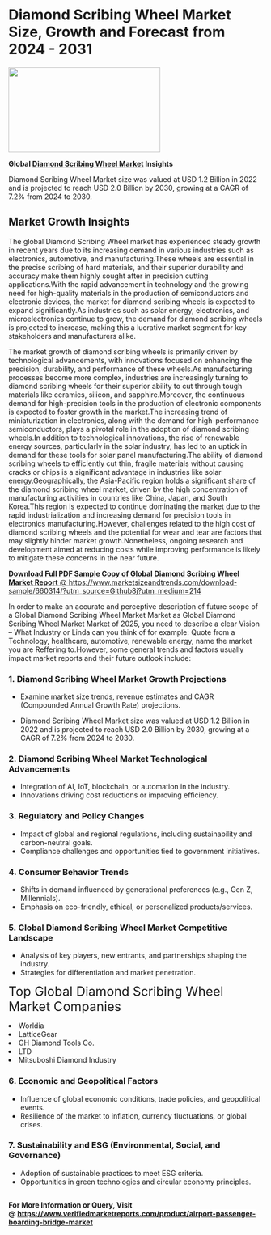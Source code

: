 <H1>Diamond Scribing Wheel Market Size, Growth and Forecast from 2024 - 2031</H1><img class="aligncenter size-medium wp-image-584254" src="https://thirdeyenews.in/wp-content/uploads/2024/09/Global-Market-Research-300x168.jpeg" alt="" width="300" height="168" /><p><strong>Global&nbsp;<a href="https://www.marketsizeandtrends.com/download-sample/660314/?utm_source=Github8j?utm_medium=214">Diamond Scribing Wheel Market</a> Insights</strong></p><p>Diamond Scribing Wheel Market size was valued at USD 1.2 Billion in 2022 and is projected to reach USD 2.0 Billion by 2030, growing at a CAGR of 7.2% from 2024 to 2030.</p><p><h2>Market Growth Insights</h2> <p>The global Diamond Scribing Wheel market has experienced steady growth in recent years due to its increasing demand in various industries such as electronics, automotive, and manufacturing.These wheels are essential in the precise scribing of hard materials, and their superior durability and accuracy make them highly sought after in precision cutting applications.With the rapid advancement in technology and the growing need for high-quality materials in the production of semiconductors and electronic devices, the market for diamond scribing wheels is expected to expand significantly.As industries such as solar energy, electronics, and microelectronics continue to grow, the demand for diamond scribing wheels is projected to increase, making this a lucrative market segment for key stakeholders and manufacturers alike.</p> <p><a href="#"></a></p> <p>The market growth of diamond scribing wheels is primarily driven by technological advancements, with innovations focused on enhancing the precision, durability, and performance of these wheels.As manufacturing processes become more complex, industries are increasingly turning to diamond scribing wheels for their superior ability to cut through tough materials like ceramics, silicon, and sapphire.Moreover, the continuous demand for high-precision tools in the production of electronic components is expected to foster growth in the market.The increasing trend of miniaturization in electronics, along with the demand for high-performance semiconductors, plays a pivotal role in the adoption of diamond scribing wheels.In addition to technological innovations, the rise of renewable energy sources, particularly in the solar industry, has led to an uptick in demand for these tools for solar panel manufacturing.The ability of diamond scribing wheels to efficiently cut thin, fragile materials without causing cracks or chips is a significant advantage in industries like solar energy.Geographically, the Asia-Pacific region holds a significant share of the diamond scribing wheel market, driven by the high concentration of manufacturing activities in countries like China, Japan, and South Korea.This region is expected to continue dominating the market due to the rapid industrialization and increasing demand for precision tools in electronics manufacturing.However, challenges related to the high cost of diamond scribing wheels and the potential for wear and tear are factors that may slightly hinder market growth.Nonetheless, ongoing research and development aimed at reducing costs while improving performance is likely to mitigate these concerns in the near future.</p> <p><a href="#"></p><p><span class=""><strong>Download Full PDF Sample Copy of Global Diamond Scribing Wheel Market Report</strong> @ <a href="https://www.marketsizeandtrends.com/download-sample/660314/?utm_source=Github8j?utm_medium=214" target="_blank">https://www.marketsizeandtrends.com/download-sample/660314/?utm_source=Github8j?utm_medium=214</a></span></p><p>In order to make an accurate and perceptive description of future scope of a Global&nbsp;Diamond Scribing Wheel Market Market as Global&nbsp;Diamond Scribing Wheel Market Market of 2025, you need to describe a clear Vision &ndash; What Industry or Linda can you think of for example: Quote from a Technology, healthcare, automotive, renewable energy, name the market you are Reffering to.However, some general trends and factors usually impact market reports and their future outlook include:</p><h3>1.&nbsp;<strong>Diamond Scribing Wheel Market Growth Projections</strong></h3><ul><li>Examine market size trends, revenue estimates and CAGR (Compounded Annual Growth Rate) projections.</li><li><p>Diamond Scribing Wheel Market size was valued at USD 1.2 Billion in 2022 and is projected to reach USD 2.0 Billion by 2030, growing at a CAGR of 7.2% from 2024 to 2030.</p></li></ul><h3>2.&nbsp;<strong>Diamond Scribing Wheel Market Technological Advancements</strong></h3><ul><li>Integration of AI, IoT, blockchain, or automation in the industry.</li><li>Innovations driving cost reductions or improving efficiency.</li></ul><h3>3.&nbsp;<strong>Regulatory and Policy Changes</strong></h3><ul><li>Impact of global and regional regulations, including sustainability and carbon-neutral goals.</li><li>Compliance challenges and opportunities tied to government initiatives.</li></ul><h3>4.&nbsp;<strong>Consumer Behavior Trends</strong></h3><ul><li>Shifts in demand influenced by generational preferences (e.g., Gen Z, Millennials).</li><li>Emphasis on eco-friendly, ethical, or personalized products/services.</li></ul><h3>5.&nbsp;<strong>Global Diamond Scribing Wheel Market Competitive Landscape</strong></h3><ul><li>Analysis of key players, new entrants, and partnerships shaping the industry.</li><li>Strategies for differentiation and market penetration.</li></ul><p data-pm-slice="1 1 []"><span style="color: inherit; font-family: inherit; font-size: 25px;">Top Global Diamond Scribing Wheel Market Companies</span></p><div class="" data-test-id=""><p><li>Worldia</li><li> LatticeGear</li><li> GH Diamond Tools Co.</li><li> LTD</li><li> Mitsuboshi Diamond Industry</li></p></div><h3>6.&nbsp;<strong>Economic and Geopolitical Factors</strong></h3><ul><li>Influence of global economic conditions, trade policies, and geopolitical events.</li><li>Resilience of the market to inflation, currency fluctuations, or global crises.</li></ul><h3>7.&nbsp;<strong>Sustainability and ESG (Environmental, Social, and Governance)</strong></h3><ul><li>Adoption of sustainable practices to meet ESG criteria.</li><li>Opportunities in green technologies and circular economy principles.</li></ul><h2><strong style="font-size: 14px;">For More Information or Query, Visit @&nbsp;</strong><a style="background-color: #ffffff; font-size: 14px;" href="https://www.marketsizeandtrends.com/report/diamond-scribing-wheel-market/" target="_blank">https://www.verifiedmarketreports.com/product/airport-passenger-boarding-bridge-market</a></h2>